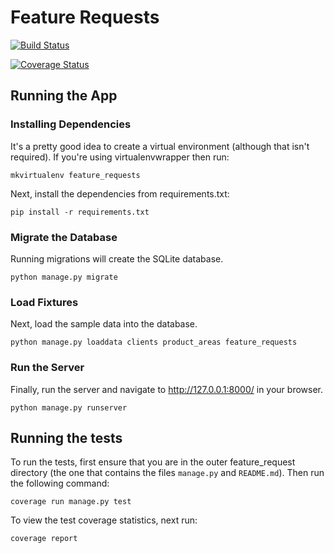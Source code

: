 # Feature Requests

[![Build Status](https://travis-ci.org/grantmcconnaughey/feature-requests.svg?branch=master)](https://travis-ci.org/grantmcconnaughey/feature-requests)

[![Coverage Status](https://coveralls.io/repos/github/grantmcconnaughey/feature-requests/badge.svg?branch=master)](https://coveralls.io/github/grantmcconnaughey/feature-requests?branch=master)

## Running the App

### Installing Dependencies

It's a pretty good idea to create a virtual environment (although that isn't
required). If you're using virtualenvwrapper then run:

    mkvirtualenv feature_requests

Next, install the dependencies from requirements.txt:

    pip install -r requirements.txt

### Migrate the Database

Running migrations will create the SQLite database.

    python manage.py migrate

### Load Fixtures

Next, load the sample data into the database.

    python manage.py loaddata clients product_areas feature_requests

### Run the Server

Finally, run the server and navigate to http://127.0.0.1:8000/ in your browser.

    python manage.py runserver

## Running the tests

To run the tests, first ensure that you are in the outer feature_request
directory (the one that contains the files `manage.py` and `README.md`). Then
run the following command:

    coverage run manage.py test

To view the test coverage statistics, next run:

    coverage report
